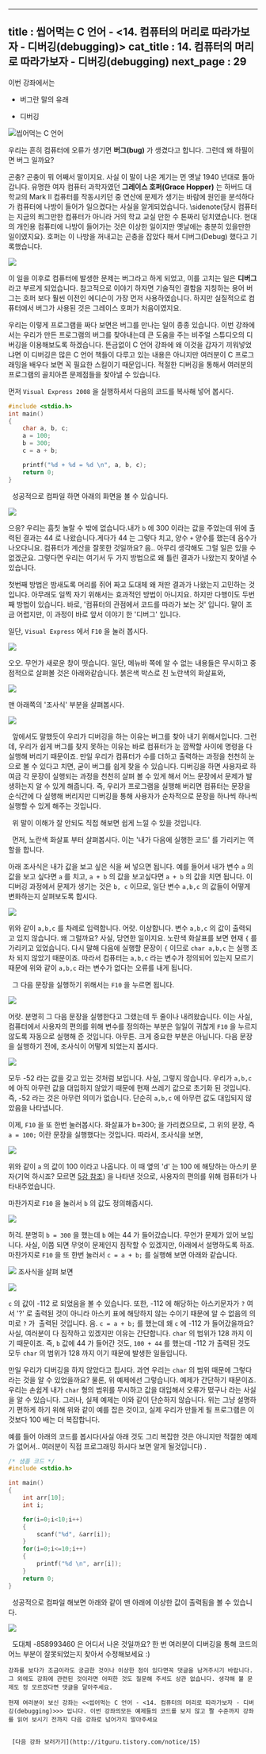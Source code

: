 ----------------
title : 씹어먹는 C 언어 - <14. 컴퓨터의 머리로 따라가보자 - 디버깅(debugging)>
cat_title : 14. 컴퓨터의 머리로 따라가보자 - 디버깅(debugging)
next_page : 29
--------------


이번 강좌에서는

* 버그란 말의 유래

* 디버깅


![씹어먹는 C 언어](/img/ChewingClogo.png)

우리는 흔히 컴퓨터에 오류가 생기면 **버그(bug)** 가 생겼다고 합니다. 그런데 왜 하필이면 버그 일까요? 

곤충? 곤충이 뭐 어째서 말이지요. 사실 이 말이 나온 계기는 먼 옛날 1940 년대로 돌아갑니다. 유명한 여자 컴퓨터 과학자였던 **그레이스 호퍼(Grace Hopper)** 는 하버드 대학교의 Mark II 컴퓨터를 작동시키던 중 연산에 문제가 생기는 바람에 원인을 분석하다가 컴퓨터에 나방이 들어가 일으켰다는 사실을 알게되었습니다. \sidenote{당시 컴퓨터는 지금의 쬐그만한 컴퓨터가 아니라 거의 학교 교실 만한 수 톤짜리 덩치였습니다. 현대의 개인용 컴퓨터에 나방이 들어가는 것은 이상한 일이지만 옛날에는 충분히 있을만한 일이였지요}. 호퍼는 이 나방을 꺼내고는 곤충을 잡았다 해서 디버그(Debug) 했다고 기록했습니다.


![](http://img1.daumcdn.net/thumb/R1920x0/?fname=http%3A%2F%2Fcfile25.uf.tistory.com%2Fimage%2F134C76244B3635E6888448)


이 일을 이후로 컴퓨터에 발생한 문제는 버그라고 하게 되었고, 이를 고치는 일은 **디버그** 라고 부르게 되었습니다. 참고적으로 이야기 하자면 기술적인 결함을 지칭하는 용어 버그는 호퍼 보다 훨씬 이전인 에디슨이 가장 먼저 사용하였습니다. 하지만 실질적으로 컴퓨터에서 버그가 사용된 것은 그레이스 호퍼가 처음이였지요.

우리는 이렇게 프로그램을 짜다 보면은 버그를 만나는 일이 종종 있습니다. 이번 강좌에서는 우리가 만든 프로그램의 버그를 찾아내는데 큰 도움을 주는 비주얼 스튜디오의 디버깅을 이용해보도록 하겠습니다. 뜬금없이 C 언어 강좌에 왜 이것을 갑자기 끼워넣었냐면 이 디버깅은 많은 C 언어 책들이 다루고 있는 내용은 아니지만 여러분이 C 프로그래밍을 배우다 보면 꼭 필요한 스킬이기 때문입니다. 적절한 디버깅을 통해서 여러분의 프로그램의 골치아픈 문제점들을 찾아낼 수 있습니다.

먼저 `Visual Express 2008` 을 실행하셔서 다음의 코드를 복사해 넣어 봅시다.

```cpp
#include <stdio.h>
int main()
{
    char a, b, c;
    a = 100;
    b = 300;
    c = a + b;

    printf("%d + %d = %d \n", a, b, c);
    return 0;
}
```

  성공적으로 컴파일 하면 아래의 화면을 볼 수 있습니다.


![](http://img1.daumcdn.net/thumb/R1920x0/?fname=http%3A%2F%2Fcfile4.uf.tistory.com%2Fimage%2F19046A164B38B0AE70BEF1)

으응? 우리는 흠칫 놀랄 수 밖에 없습니다.내가 `b` 에 300 이라는 값을 주었는데 위에 출력된 결과는 44 로 나왔습니다.게다가 44 는 그렇다 치고, 양수 `+` 양수를 했는데 음수가 나오다니요. 컴퓨터가 계산을 잘못한 것일까요? 음.. 아무리 생각해도 그럴 일은 있을 수 없겠군요. 그렇다면 우리는 여기서 두 가지 방법으로 왜 틀린 결과가 나왔는지 찾아낼 수 있습니다.

첫번째 방법은 밤새도록 머리를 쥐어 짜고 도대체 왜 저딴 결과가 나왔는지 고민하는 것입니다. 아무래도 일찍 자기 위해서는 효과적인 방법이 아니지요. 하지만 다행이도 두번째 방법이 있습니다. 바로, '컴퓨터의 관점에서 코드를 따라가 보는 것' 입니다. 말이 조금 어렵지만, 이 과정이 바로 앞서 이야기 한 '디버그' 입니다.

일단, `Visual Express` 에서 `F10` 을 눌러 봅시다.


![](http://img1.daumcdn.net/thumb/R1920x0/?fname=http%3A%2F%2Fcfile3.uf.tistory.com%2Fimage%2F1430E2184B38B1E2233760)


오오. 무언가 새로운 창이 떳습니다. 일단, 메뉴바 쪽에 알 수 없는 내용들은 무시하고 중점적으로 살펴볼 것은 아래와같습니다. 붉은색 박스로 친 노란색의 화살표와,


![](http://img1.daumcdn.net/thumb/R1920x0/?fname=http%3A%2F%2Fcfile5.uf.tistory.com%2Fimage%2F2079BD164B38B242927092)

맨 아래쪽의 '조사식' 부분을 살펴봅시다.


![](http://img1.daumcdn.net/thumb/R1920x0/?fname=http%3A%2F%2Fcfile21.uf.tistory.com%2Fimage%2F18515E194B38B2DF75F781)

  앞에서도 말했듯이 우리가 디버깅을 하는 이유는 버그를 찾아 내기 위해서입니다. 그런데, 우리가 쉽게 버그를 찾지 못하는 이유는 바로 컴퓨터가 눈 깜짝할 사이에 명령을 다 실행해 버리기 때문이죠. 만일 우리가 컴퓨터가 수를 더하고 출력하는 과정을 천천히 눈으로 볼 수 있다고 치면, 굳이 버그를 쉽게 찾을 수 있습니다. 디버깅을 하면 사용자로 하여금 각 문장이 실행되는 과정을 천천히 살펴 볼 수 있게 해서 어느 문장에서 문제가 발생하는지 알 수 있게 해줍니다. 즉, 우리가 프로그램을 실행해 버리면 컴퓨터는 문장을 순식간에 다 실행해 버리지만 디버깅을 통해 사용자가 순차적으로 문장을 하나씩 하나씩 실행할 수 있게 해주는 것입니다.

  위 말이 이해가 잘 안되도 직접 해보면 쉽게 느낄 수 있을 것입니다.

  먼저, 노란색 화살표 부터 살펴봅시다. 이는 '내가 다음에 실행한 코드' 를 가리키는 역할을 합니다.

아래 조사식은 내가 값을 보고 싶은 식을 써 넣으면 됩니다. 예를 들어서 내가 변수 `a` 의 값을 보고 싶다면 `a` 를 치고, `a + b` 의 값을 보고싶다면 `a + b` 의 값을 치면 됩니다. 이 디버깅 과정에서 문제가 생기는 것은 `b, c` 이므로, 일단 변수 `a,b,c` 의 값들이 어떻게 변화하는지 살펴보도록 합시다.


![](http://img1.daumcdn.net/thumb/R1920x0/?fname=http%3A%2F%2Fcfile25.uf.tistory.com%2Fimage%2F182098054B38B52F6973F6)

위와 같이 `a,b,c` 를 차례로 입력합니다. 어랏. 이상합니다. 변수 `a,b,c` 의 값이 출력되고 있지 않습니다. 왜 그럴까요? 사실, 당연한 일이지요. 노란색 화살표를 보면 현재 `{` 를 가리키고 있었습니다. 다시 말해 다음에 실행할 문장이 `{` 이므로 `char a,b,c` 는 실행 조차 되지 않았기 때문이죠. 따라서 컴퓨터는 `a,b,c` 라는 변수가 정의되어 있는지 모르기 때문에 위와 같이 `a,b,c` 라는 변수가 없다는 오류를 내게 됩니다.

  그 다음 문장을 실행하기 위해서는 `F10` 을 누르면 됩니다.


![](http://img1.daumcdn.net/thumb/R1920x0/?fname=http%3A%2F%2Fcfile4.uf.tistory.com%2Fimage%2F122E961D4B38B95F6E366E)

어랏. 분명히 그 다음 문장을 실행한다고 그랬는데 두 줄이나 내려왔습니다. 이는 사실, 컴퓨터에서 사용자의 편의를 위해 변수를 정의하는 부분은 일일이 귀찮게 `F10` 을 누르지 않도록 자동으로 실행해 준 것입니다. 아무튼. 크게 중요한 부분은 아닙니다. 다음 문장을 실행하기 전에, 조사식이 어떻게 되었는지 봅시다.


![](http://img1.daumcdn.net/thumb/R1920x0/?fname=http%3A%2F%2Fcfile6.uf.tistory.com%2Fimage%2F153B801D4B38B9D35B3A0B)

모두 -52 라는 값을 갖고 있는 것처럼 보입니다. 사실, 그렇지 않습니다. 우리가 `a,b,c` 에 아직 아무런 값을 대입하지 않았기 때문에 현재 쓰레기 값으로 초기화 된 것입니다. 즉, -52 라는 것은 아무런 의미가 없습니다. 단순히 `a,b,c` 에 아무런 값도 대입되지 않았음을 나타냅니다.

이제, `F10` 을 또 한번 눌러봅시다. 화살표가 b=300; 을 가리켰으므로, 그 위의 문장, 즉 `a = 100;` 이란 문장을 실행했다는 것입니다. 따라서, 조사식을 보면,


![](http://img1.daumcdn.net/thumb/R1920x0/?fname=http%3A%2F%2Fcfile24.uf.tistory.com%2Fimage%2F181CE91A4B38BA8E868174)

위와 같이 `a` 의 값이 100 이라고 나옵니다. 이 때 옆의 'd' 는 100 에 해당하는 아스키 문자(기억 하시죠? 모르면 [5강 참조](http://itguru.tistory.com/9)) 을 나타낸 것으로, 사용자의 편의를 위해 컴퓨터가 나타내주었습니다.

마찬가지로 `F10` 을 눌러서 `b` 의 값도 정의해줍시다.


![](http://img1.daumcdn.net/thumb/R1920x0/?fname=http%3A%2F%2Fcfile1.uf.tistory.com%2Fimage%2F124508114B38BC1256E611)

허걱. 분명히 `b = 300` 을 했는데 `b` 에는 44 가 들어갔습니다. 무언가 문제가 있어 보입니다. 사실, 이쯤 되면 무엇이 문제인지 짐작할 수 있겠지만, 아래에서 설명하도록 하죠. 마찬가지로 `F10` 을 또 한번 눌러서 `c = a + b;` 를 실행해 보면 아래와 같습니다.


![](http://img1.daumcdn.net/thumb/R1920x0/?fname=http%3A%2F%2Fcfile23.uf.tistory.com%2Fimage%2F1619871A4B38BB035A1B9A)
조사식을 살펴 보면


![](http://img1.daumcdn.net/thumb/R1920x0/?fname=http%3A%2F%2Fcfile2.uf.tistory.com%2Fimage%2F15181D1A4B38BB1F8B7D88)

 `c` 의 값이 -112 로 되었음을 볼 수 있습니다. 또한, -112 에 해당하는 아스키문자가 `?` 여서 '?' 로 출력된 것이 아니라 아스키 표에 해당하지 않는 수이기 때문에 알 수 없음의 의미로 `?` 가  출력된 것입니다. 음. `c = a + b;` 를 했는데 왜 `c` 에 -112 가 들어갔을까요? 사실, 여러분이 다 짐작하고 있겠지만 이유는 간단합니다. `char` 의 범위가 128 까지 이기 때문이죠. 즉, `b` 값에 44 가 들어간 것도, `100 + 44` 를 했는데 -112 가 출력된 것도 모두 `char` 의 범위가 128 까지 이기 때문에 발생한 일들입니다.

만일 우리가 디버깅을 하지 않았다고 칩시다. 과연 우리는 `char` 의 범위 때문에 그렇다라는 것을 알 수 있었을까요? 물론, 위 예제에선 그렇습니다. 예제가 간단하기 때문이죠. 우리는 손쉽게 내가 `char` 형의 범위를 무시하고 값을 대입해서 오류가 떴구나 라는 사실을 알 수 있습니다. 그러나, 실제 예제는 이와 같이 단순하지 않습니다. 위는 그냥 설명하기 편하게 하기 위해 위와 같이 예를 잡은 것이고, 실제 우리가 만들게 될 프로그램은 이것보다 100 배는 더 복잡합니다.

예를 들어 아래의 코드를 봅시다(사실 아래 것도 그리 복잡한 것은 아니지만 적절한 예제가 없어서.. 여러분이 직접 프로그래밍 하시다 보면 알게 될것입니다) .

```cpp
/* 샘플 코드 */
#include <stdio.h>

int main()
{
    int arr[10];
    int i;

    for(i=0;i<10;i++)
    {
        scanf("%d", &arr[i]);
    }
    for(i=0;i<=10;i++)
    {
        printf("%d \n", arr[i]);
    }
    return 0;
}
```

  성공적으로 컴파일 해보면 아래와 같이 맨 아래에 이상한 값이 출력됨을 볼 수 있습니다.


![](http://img1.daumcdn.net/thumb/R1920x0/?fname=http%3A%2F%2Fcfile26.uf.tistory.com%2Fimage%2F1861B60B4B38C4D96C91B5)

  도대체 -858993460 은 어디서 나온 것일까요? 한 번 여러분이 디버깅을 통해 코드의 어느 부분이 잘못되었는지 찾아서 수정해보세요 :)

```warning
강좌를 보다가 조금이라도 궁금한 것이나 이상한 점이 있다면꼭 댓글을 남겨주시기 바랍니다. 그 외에도 강좌에 관련된 것이라면 어떠한 것도 질문해 주셔도 상관 없습니다. 생각해 볼 문제도 정 모르겠다면 댓글을 달아주세요.

현재 여러분이 보신 강좌는 <<씹어먹는 C 언어 - <14. 컴퓨터의 머리로 따라가보자 - 디버깅(debugging)>>> 입니다. 이번 강좌의모든 예제들의 코드를 보지 않고 짤 수준까지 강좌를 읽어 보시기 전까지 다음 강좌로 넘어가지 말아주세요


 [다음 강좌 보러가기](http://itguru.tistory.com/notice/15)
```



